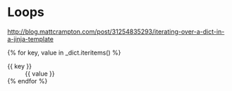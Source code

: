 # Loops
http://blog.mattcrampton.com/post/31254835293/iterating-over-a-dict-in-a-jinja-template

{% for key, value in _dict.iteritems() %}
      <dt>{{ key }}</dt>
      <dd>{{ value }}</dd>
{% endfor %}
